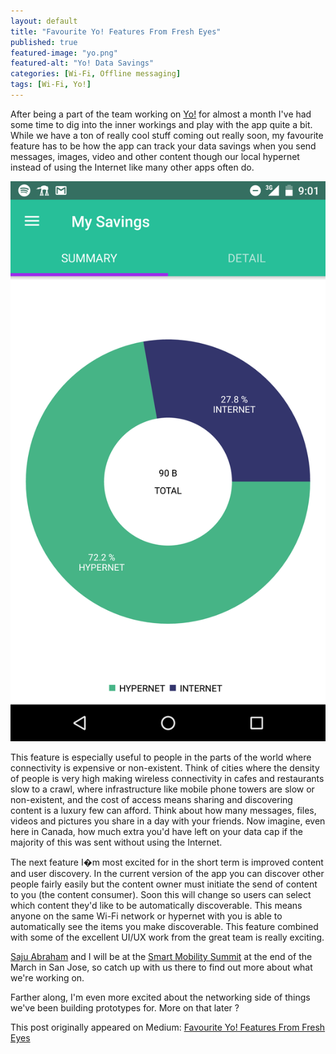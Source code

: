 ```yaml
---
layout: default
title: "Favourite Yo! Features From Fresh Eyes"
published: true
featured-image: "yo.png"
featured-alt: "Yo! Data Savings"
categories: [Wi-Fi, Offline messaging]
tags: [Wi-Fi, Yo!]
---
```

After being a part of the team working on [Yo!](https://play.google.com/store/apps/details?id=com.lotd.yoapp&hl=en) for almost a month I've had some time to dig into the inner workings and play with the app quite a bit. While we have a ton of really cool stuff coming out really soon, my favourite feature has to be how the app can track your data savings when you send messages, images, video and other content though our local hypernet instead of using the Internet like many other apps often do.

![Yo Data Savings](/assets/img/yo.png)

This feature is especially useful to people in the parts of the world where connectivity is expensive or non-existent. Think of cities where the density of people is very high making wireless connectivity in cafes and restaurants slow to a crawl, where infrastructure like mobile phone towers are slow or non-existent, and the cost of access means sharing and discovering content is a luxury few can afford. Think about how many messages, files, videos and pictures you share in a day with your friends. Now imagine, even here in Canada, how much extra you'd have left on your data cap if the majority of this was sent without using the Internet.

The next feature I�m most excited for in the short term is improved content and user discovery. In the current version of the app you can discover other people fairly easily but the content owner must initiate the send of content to you (the content consumer). Soon this will change so users can select which content they'd like to be automatically discoverable. This means anyone on the same Wi-Fi network or hypernet with you is able to automatically see the items you make discoverable. This feature combined with some of the excellent UI/UX work from the great team is really exciting.

[Saju Abraham](https://medium.com/@sajuab) and I will be at the [Smart Mobility Summit](http://www.smartmobilitysummit.com/) at the end of the March in San Jose, so catch up with us there to find out more about what we're working on.

Farther along, I'm even more excited about the networking side of things we've been building prototypes for. More on that later ?

This post originally appeared on Medium: [Favourite Yo! Features From Fresh Eyes](https://medium.com/@compscidr/favourite-yo-features-from-fresh-eyes-19387fd2e983)
